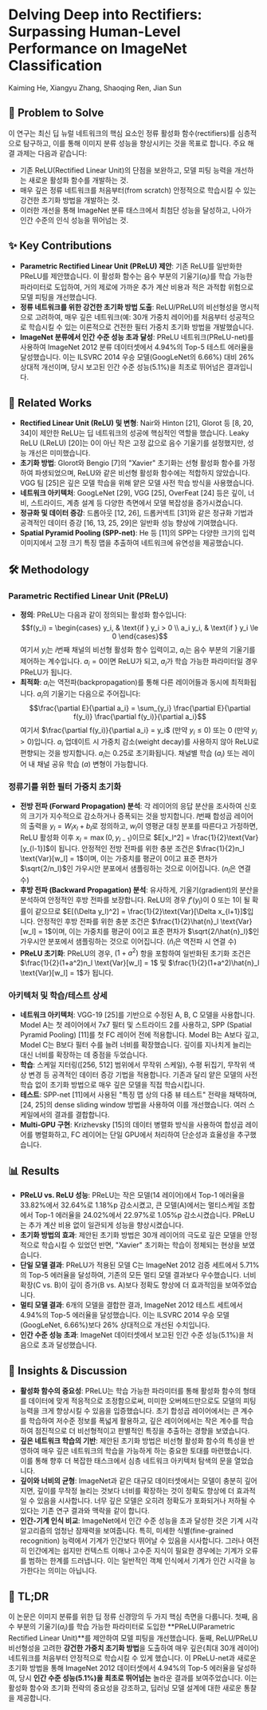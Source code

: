 # Delving Deep into Rectifiers: Surpassing Human-Level Performance on ImageNet Classification

Kaiming He, Xiangyu Zhang, Shaoqing Ren, Jian Sun

## 🧩 Problem to Solve

이 연구는 최신 딥 뉴럴 네트워크의 핵심 요소인 정류 활성화 함수(rectifiers)를 심층적으로 탐구하고, 이를 통해 이미지 분류 성능을 향상시키는 것을 목표로 합니다. 주요 해결 과제는 다음과 같습니다:

- 기존 ReLU(Rectified Linear Unit)의 단점을 보완하고, 모델 피팅 능력을 개선하는 새로운 활성화 함수를 개발하는 것.
- 매우 깊은 정류 네트워크를 처음부터(from scratch) 안정적으로 학습시킬 수 있는 강건한 초기화 방법을 개발하는 것.
- 이러한 개선을 통해 ImageNet 분류 태스크에서 최첨단 성능을 달성하고, 나아가 인간 수준의 인식 성능을 뛰어넘는 것.

## ✨ Key Contributions

- **Parametric Rectified Linear Unit (PReLU) 제안**: 기존 ReLU를 일반화한 PReLU를 제안했습니다. 이 활성화 함수는 음수 부분의 기울기($a_i$)를 학습 가능한 파라미터로 도입하여, 거의 제로에 가까운 추가 계산 비용과 적은 과적합 위험으로 모델 피팅을 개선했습니다.
- **정류 네트워크를 위한 강건한 초기화 방법 도출**: ReLU/PReLU의 비선형성을 명시적으로 고려하여, 매우 깊은 네트워크(예: 30개 가중치 레이어)를 처음부터 성공적으로 학습시킬 수 있는 이론적으로 건전한 필터 가중치 초기화 방법을 개발했습니다.
- **ImageNet 분류에서 인간 수준 성능 초과 달성**: PReLU 네트워크(PReLU-net)를 사용하여 ImageNet 2012 분류 데이터셋에서 4.94%의 Top-5 테스트 에러율을 달성했습니다. 이는 ILSVRC 2014 우승 모델(GoogLeNet의 6.66%) 대비 26% 상대적 개선이며, 당시 보고된 인간 수준 성능(5.1%)을 최초로 뛰어넘은 결과입니다.

## 📎 Related Works

- **Rectified Linear Unit (ReLU) 및 변형**: Nair와 Hinton [21], Glorot 등 [8, 20, 34]이 제안한 ReLU는 딥 네트워크의 성공에 핵심적인 역할을 했습니다. Leaky ReLU (LReLU) [20]는 0이 아닌 작은 고정 값으로 음수 기울기를 설정했지만, 성능 개선은 미미했습니다.
- **초기화 방법**: Glorot와 Bengio [7]의 "Xavier" 초기화는 선형 활성화 함수를 가정하여 파생되었으며, ReLU와 같은 비선형 활성화 함수에는 적합하지 않았습니다. VGG 팀 [25]은 깊은 모델 학습을 위해 얕은 모델 사전 학습 방식을 사용했습니다.
- **네트워크 아키텍처**: GoogLeNet [29], VGG [25], OverFeat [24] 등은 깊이, 너비, 스트라이드, 계층 설계 등 다양한 측면에서 모델 복잡성을 증가시켰습니다.
- **정규화 및 데이터 증강**: 드롭아웃 [12, 26], 드롭커넥트 [31]와 같은 정규화 기법과 공격적인 데이터 증강 [16, 13, 25, 29]은 일반화 성능 향상에 기여했습니다.
- **Spatial Pyramid Pooling (SPP-net)**: He 등 [11]의 SPP는 다양한 크기의 입력 이미지에서 고정 크기 특징 맵을 추출하여 네트워크에 유연성을 제공했습니다.

## 🛠️ Methodology

### Parametric Rectified Linear Unit (PReLU)

- **정의**: PReLU는 다음과 같이 정의되는 활성화 함수입니다:
  $$f(y_i) = \begin{cases} y_i, & \text{if } y_i > 0 \\ a_i y_i, & \text{if } y_i \le 0 \end{cases}$$
  여기서 $y_i$는 $i$번째 채널의 비선형 활성화 함수 입력이고, $a_i$는 음수 부분의 기울기를 제어하는 계수입니다. $a_i=0$이면 ReLU가 되고, $a_i$가 학습 가능한 파라미터일 경우 PReLU가 됩니다.
- **최적화**: $a_i$는 역전파(backpropagation)를 통해 다른 레이어들과 동시에 최적화됩니다. $a_i$의 기울기는 다음으로 주어집니다:
  $$\frac{\partial E}{\partial a_i} = \sum_{y_i} \frac{\partial E}{\partial f(y_i)} \frac{\partial f(y_i)}{\partial a_i}$$
  여기서 $\frac{\partial f(y_i)}{\partial a_i} = y_i$ (만약 $y_i \le 0$) 또는 $0$ (만약 $y_i > 0$)입니다. $a_i$ 업데이트 시 가중치 감소(weight decay)를 사용하지 않아 ReLU로 편향되는 것을 방지합니다. $a_i$는 0.25로 초기화됩니다. 채널별 학습 ($a_i$) 또는 레이어 내 채널 공유 학습 ($a$) 변형이 가능합니다.

### 정류기를 위한 필터 가중치 초기화

- **전방 전파 (Forward Propagation) 분석**: 각 레이어의 응답 분산을 조사하여 신호의 크기가 지수적으로 감소하거나 증폭되는 것을 방지합니다. $l$번째 합성곱 레이어의 출력을 $y_l = W_l x_l + b_l$로 정의하고, $w_l$이 영평균 대칭 분포를 따른다고 가정하면, ReLU 활성화 이후 $x_l = \max(0, y_{l-1})$이므로 $E[x_l^2] = \frac{1}{2}\text{Var}[y_{l-1}]$이 됩니다.
  안정적인 전방 전파를 위한 충분 조건은 $\frac{1}{2}n_l \text{Var}[w_l] = 1$이며, 이는 가중치를 평균이 0이고 표준 편차가 $\sqrt{2/n_l}$인 가우시안 분포에서 샘플링하는 것으로 이어집니다. ($n_l$은 연결 수)
- **후방 전파 (Backward Propagation) 분석**: 유사하게, 기울기(gradient)의 분산을 분석하여 안정적인 후방 전파를 보장합니다. ReLU의 경우 $f'(y_l)$이 0 또는 1이 될 확률이 같으므로 $E[(\Delta y_l)^2] = \frac{1}{2}\text{Var}[\Delta x_{l+1}]$입니다.
  안정적인 후방 전파를 위한 충분 조건은 $\frac{1}{2}\hat{n}_l \text{Var}[w_l] = 1$이며, 이는 가중치를 평균이 0이고 표준 편차가 $\sqrt{2/\hat{n}_l}$인 가우시안 분포에서 샘플링하는 것으로 이어집니다. ($\hat{n}_l$은 역전파 시 연결 수)
- **PReLU 초기화**: PReLU의 경우, $(1+a^2)$ 항을 포함하여 일반화된 초기화 조건은 $\frac{1}{2}(1+a^2)n_l \text{Var}[w_l] = 1$ 및 $\frac{1}{2}(1+a^2)\hat{n}_l \text{Var}[w_l] = 1$가 됩니다.

### 아키텍처 및 학습/테스트 상세

- **네트워크 아키텍처**: VGG-19 [25]를 기반으로 수정된 A, B, C 모델을 사용합니다. Model A는 첫 레이어에서 7x7 필터 및 스트라이드 2를 사용하고, SPP (Spatial Pyramid Pooling) [11]를 첫 FC 레이어 전에 적용합니다. Model B는 A보다 깊고, Model C는 B보다 필터 수를 늘려 너비를 확장했습니다. 깊이를 지나치게 늘리는 대신 너비를 확장하는 데 중점을 두었습니다.
- **학습**: 스케일 지터링([256, 512] 범위에서 무작위 스케일), 수평 뒤집기, 무작위 색상 변경 등 공격적인 데이터 증강 기법을 적용합니다. 기존과 달리 얕은 모델의 사전 학습 없이 초기화 방법으로 매우 깊은 모델을 직접 학습시킵니다.
- **테스트**: SPP-net [11]에서 사용된 "특징 맵 상의 다중 뷰 테스트" 전략을 채택하며, [24, 25]의 dense sliding window 방법을 사용하여 이를 개선했습니다. 여러 스케일에서의 결과를 결합합니다.
- **Multi-GPU 구현**: Krizhevsky [15]의 데이터 병렬화 방식을 사용하여 합성곱 레이어를 병렬화하고, FC 레이어는 단일 GPU에서 처리하여 단순성과 효율성을 추구했습니다.

## 📊 Results

- **PReLU vs. ReLU 성능**: PReLU는 작은 모델(14 레이어)에서 Top-1 에러율을 33.82%에서 32.64%로 1.18%p 감소시켰고, 큰 모델(A)에서는 멀티스케일 조합에서 Top-1 에러율을 24.02%에서 22.97%로 1.05%p 감소시켰습니다. PReLU는 추가 계산 비용 없이 일관되게 성능을 향상시켰습니다.
- **초기화 방법의 효과**: 제안된 초기화 방법은 30개 레이어의 극도로 깊은 모델을 안정적으로 학습시킬 수 있었던 반면, "Xavier" 초기화는 학습이 정체되는 현상을 보였습니다.
- **단일 모델 결과**: PReLU가 적용된 모델 C는 ImageNet 2012 검증 세트에서 5.71%의 Top-5 에러율을 달성하여, 기존의 모든 멀티 모델 결과보다 우수했습니다. 너비 확장(C vs. B)이 깊이 증가(B vs. A)보다 정확도 향상에 더 효과적임을 보여주었습니다.
- **멀티 모델 결과**: 6개의 모델을 결합한 결과, ImageNet 2012 테스트 세트에서 4.94%의 Top-5 에러율을 달성했습니다. 이는 ILSVRC 2014 우승 모델(GoogLeNet, 6.66%)보다 26% 상대적으로 개선된 수치입니다.
- **인간 수준 성능 초과**: ImageNet 데이터셋에서 보고된 인간 수준 성능(5.1%)을 처음으로 초과 달성했습니다.

## 🧠 Insights & Discussion

- **활성화 함수의 중요성**: PReLU는 학습 가능한 파라미터를 통해 활성화 함수의 형태를 데이터에 맞게 적응적으로 조정함으로써, 미미한 오버헤드만으로도 모델의 피팅 능력을 크게 향상시킬 수 있음을 입증했습니다. 초기 합성곱 레이어에서는 큰 계수를 학습하여 저수준 정보를 폭넓게 활용하고, 깊은 레이어에서는 작은 계수를 학습하여 점진적으로 더 비선형적이고 판별적인 특징을 추출하는 경향을 보였습니다.
- **깊은 네트워크 학습의 기반**: 제안된 초기화 방법은 비선형 활성화 함수의 특성을 반영하여 매우 깊은 네트워크의 학습을 가능하게 하는 중요한 토대를 마련했습니다. 이를 통해 향후 더 복잡한 태스크에서 심층 네트워크 아키텍처 탐색의 문을 열었습니다.
- **깊이와 너비의 균형**: ImageNet과 같은 대규모 데이터셋에서는 모델이 충분히 깊어지면, 깊이를 무작정 늘리는 것보다 너비를 확장하는 것이 정확도 향상에 더 효과적일 수 있음을 시사합니다. 너무 깊은 모델은 오히려 정확도가 포화되거나 저하될 수 있다는 기존 연구 결과와 맥락을 같이 합니다.
- **인간-기계 인식 비교**: ImageNet에서 인간 수준 성능을 초과 달성한 것은 기계 시각 알고리즘의 엄청난 잠재력을 보여줍니다. 특히, 미세한 식별(fine-grained recognition) 능력에서 기계가 인간보다 뛰어날 수 있음을 시사합니다. 그러나 여전히 인간에게는 쉽지만 컨텍스트 이해나 고수준 지식이 필요한 경우에는 기계가 오류를 범하는 한계를 드러냅니다. 이는 일반적인 객체 인식에서 기계가 인간 시각을 능가한다는 의미는 아닙니다.

## 📌 TL;DR

이 논문은 이미지 분류를 위한 딥 정류 신경망의 두 가지 핵심 측면을 다룹니다. 첫째, 음수 부분의 기울기($a_i$)를 학습 가능한 파라미터로 도입한 **PReLU(Parametric Rectified Linear Unit)**를 제안하여 모델 피팅을 개선했습니다. 둘째, ReLU/PReLU 비선형성을 고려한 **강건한 가중치 초기화 방법**을 도출하여 매우 깊은(최대 30개 레이어) 네트워크를 처음부터 안정적으로 학습시킬 수 있게 했습니다. 이 PReLU-net과 새로운 초기화 방법을 통해 ImageNet 2012 데이터셋에서 4.94%의 Top-5 에러율을 달성하여, 당시 **인간 수준 성능(5.1%)을 최초로 뛰어넘는** 놀라운 결과를 보여주었습니다. 이는 활성화 함수와 초기화 전략의 중요성을 강조하고, 딥러닝 모델 설계에 대한 새로운 통찰을 제공합니다.
